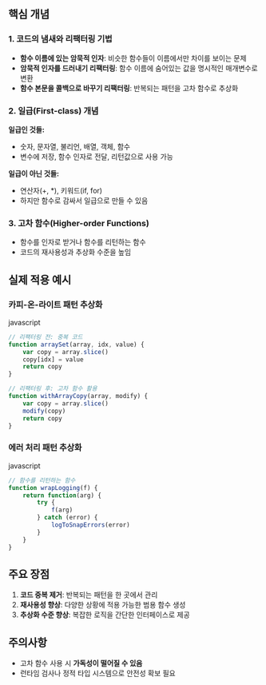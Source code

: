 ## 핵심 개념

### 1. 코드의 냄새와 리팩터링 기법

- **함수 이름에 있는 암묵적 인자**: 비슷한 함수들이 이름에서만 차이를 보이는 문제
- **암묵적 인자를 드러내기 리팩터링**: 함수 이름에 숨어있는 값을 명시적인 매개변수로 변환
- **함수 본문을 콜백으로 바꾸기 리팩터링**: 반복되는 패턴을 고차 함수로 추상화

### 2. 일급(First-class) 개념

**일급인 것들:**

- 숫자, 문자열, 불리언, 배열, 객체, 함수
- 변수에 저장, 함수 인자로 전달, 리턴값으로 사용 가능

**일급이 아닌 것들:**

- 연산자(+, *), 키워드(if, for)
- 하지만 함수로 감싸서 일급으로 만들 수 있음

### 3. 고차 함수(Higher-order Functions)

- 함수를 인자로 받거나 함수를 리턴하는 함수
- 코드의 재사용성과 추상화 수준을 높임

## 실제 적용 예시

### 카피-온-라이트 패턴 추상화

javascript

```javascript
// 리팩터링 전: 중복 코드
function arraySet(array, idx, value) {
    var copy = array.slice()
    copy[idx] = value
    return copy
}

// 리팩터링 후: 고차 함수 활용
function withArrayCopy(array, modify) {
    var copy = array.slice()
    modify(copy)
    return copy
}
```

### 에러 처리 패턴 추상화

javascript

```javascript
// 함수를 리턴하는 함수
function wrapLogging(f) {
    return function(arg) {
        try {
            f(arg)
        } catch (error) {
            logToSnapErrors(error)
        }
    }
}
```

## 주요 장점

1. **코드 중복 제거**: 반복되는 패턴을 한 곳에서 관리
2. **재사용성 향상**: 다양한 상황에 적용 가능한 범용 함수 생성
3. **추상화 수준 향상**: 복잡한 로직을 간단한 인터페이스로 제공

## 주의사항

- 고차 함수 사용 시 **가독성이 떨어질 수 있음**
- 런타임 검사나 정적 타입 시스템으로 안전성 확보 필요